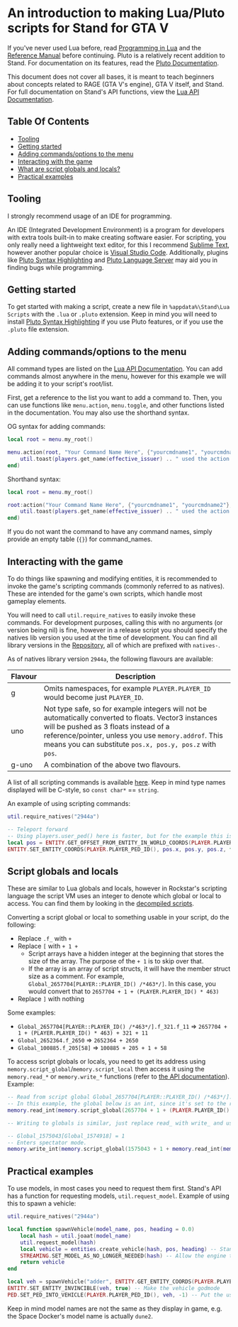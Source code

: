 # An introduction to making Lua/Pluto scripts for Stand for GTA V

If you've never used Lua before, read [Programming in Lua](https://www.lua.org/pil/contents.html) and the [Reference Manual](https://www.lua.org/manual/5.4/) before continuing.
Pluto is a relatively recent addition to Stand. For documentation on its features, read the [Pluto Documentation](https://pluto-lang.org/docs/Introduction).

This document does not cover all bases, it is meant to teach beginners about concepts related to RAGE (GTA V's engine), GTA V itself, and Stand. For full documentation on Stand's API functions, view the [Lua API Documentation](https://stand.gg/help/lua-api-documentation).

## Table Of Contents

* [Tooling](#tooling)
* [Getting started](#getting-started)
* [Adding commands/options to the menu](#adding-commandsoptions-to-the-menu)
* [Interacting with the game](#interacting-with-the-game)
* [What are script globals and locals?](#what-are-script-globals-and-locals)
* [Practical examples](#practical-examples)

## Tooling

I strongly recommend usage of an IDE for programming.

An IDE (Integrated Development Environment) is a program for developers with extra tools built-in to make creating software easier.
For scripting, you only really need a lightweight text editor, for this I recommend [Sublime Text](https://www.sublimetext.com/), however another popular choice is [Visual Studio Code](https://code.visualstudio.com/). Additionally, plugins like [Pluto Syntax Highlighting](https://github.com/PlutoLang/Syntax-Highlighting) and [Pluto Language Server](https://github.com/PlutoLang/pluto-language-server) may aid you in finding bugs while programming.

## Getting started

To get started with making a script, create a new file in `%appdata%\Stand\Lua Scripts` with the `.lua` or `.pluto` extension. Keep in mind you will need to install [Pluto Syntax Highlighting](https://github.com/PlutoLang/Syntax-Highlighting) if you use Pluto features, or if you use the `.pluto` file extension.

## Adding commands/options to the menu

All command types are listed on the [Lua API Documentation](https://stand.gg/help/lua-api-documentation#menu-functions).
You can add commands almost anywhere in the menu, however for this example we will be adding it to your script's root/list.

First, get a reference to the list you want to add a command to.
Then, you can use functions like `menu.action`, `menu.toggle`, and other functions listed in the documentation. You may also use the shorthand syntax.

OG syntax for adding commands:
```lua
local root = menu.my_root()

menu.action(root, "Your Command Name Here", {"yourcmdname1", "yourcmdname2"}, "Command Description", function(click_type, effective_issuer)
	util.toast(players.get_name(effective_issuer) .. " used the action!")
end)
```
Shorthand syntax:
```lua
local root = menu.my_root()

root:action("Your Command Name Here", {"yourcmdname1", "yourcmdname2"}, "Command Description", function(click_type, effective_issuer)
	util.toast(players.get_name(effective_issuer) .. " used the action!")
end)
```

If you do not want the command to have any command names, simply provide an empty table (`{}`) for command_names.

## Interacting with the game

To do things like spawning and modifying entities, it is recommended to invoke the game's scripting commands (commonly referred to as natives). These are intended for the game's own scripts, which handle most gameplay elements.

You will need to call `util.require_natives` to easily invoke these commands. For development purposes, calling this with no arguments (or version being nil) is fine, however in a release script you should specify the natives lib version you used at the time of development. You can find all library versions in the [Repository](https://stand.gg/focus#Stand%3ELua%20Scripts%3ERepository), all of which are prefixed with `natives-`.

As of natives library version `2944a`, the following flavours are available:

| Flavour | Description |
| ------- | ----------- |
|    g    | Omits namespaces, for example `PLAYER.PLAYER_ID` would become just `PLAYER_ID`.
|   uno   | Not type safe, so for example integers will not be automatically converted to floats. Vector3 instances will be pushed as 3 floats instead of a reference/pointer, unless you use `memory.addrof`. This means you can substitute `pos.x, pos.y, pos.z` with `pos`. |
|  g-uno  | A combination of the above two flavours. |

A list of all scripting commands is available [here](https://nativedb.dotindustries.dev). Keep in mind type names displayed will be C-style, so `const char*` == `string`.

An example of using scripting commands:
```lua
util.require_natives("2944a")

-- Teleport forward
-- Using players.user_ped() here is faster, but for the example this is fine.
local pos = ENTITY.GET_OFFSET_FROM_ENTITY_IN_WORLD_COORDS(PLAYER.PLAYER_PED_ID(), 0.0, 5.0, 0.0)
ENTITY.SET_ENTITY_COORDS(PLAYER.PLAYER_PED_ID(), pos.x, pos.y, pos.z, false, false, false, false)
```

## Script globals and locals

These are similar to Lua globals and locals, however in Rockstar's scripting language the script VM uses an integer to denote which global or local to access. You can find them by looking in the [decompiled scripts](https://github.com/Primexz/GTAV-Decompiled-Scripts).

Converting a script global or local to something usable in your script, do the following:

* Replace `.f_` with ` + `
* Replace `[` with ` + 1 + `
	* Script arrays have a hidden integer at the beginning that stores the size of the array. The purpose of the `+ 1` is to skip over that.
	* If the array is an array of script structs, it will have the member struct size as a comment. For example, `Global_2657704[PLAYER::PLAYER_ID() /*463*/]`. In this case, you would convert that to `2657704 + 1 + (PLAYER.PLAYER_ID() * 463)`
* Replace `]` with nothing

Some examples:

* `Global_2657704[PLAYER::PLAYER_ID() /*463*/].f_321.f_11` => `2657704 + 1 + (PLAYER.PLAYER_ID() * 463) + 321 + 11`
* `Global_2652364.f_2650` => `2652364 + 2650`
* `Global_100885.f_205[58]` => `100885 + 205 + 1 + 58`

To access script globals or locals, you need to get its address using `memory.script_global`/`memory.script_local` then access it using the `memory.read_*` or `memory.write_*` functions (refer to [the API documentation](https://stand.gg/help/lua-api-documentation#memory-functions)). Example:
```lua
-- Read from script global Global_2657704[PLAYER::PLAYER_ID() /*463*/].f_245
-- In this example, the global below is an int, since it's set to the return value of GET_INTERIOR_FROM_ENTITY. You can replace PLAYER.PLAYER_ID with someone else's player ID to get their interior ID.
memory.read_int(memory.script_global(2657704 + 1 + (PLAYER.PLAYER_ID() * 463) + 245))

-- Writing to globals is similar, just replace read_ with write_ and use whatever value you want to write as the second argument:

-- Global_1575043[Global_1574918] = 1
-- Enters spectator mode.
memory.write_int(memory.script_global(1575043 + 1 + memory.read_int(memory.script_global(1574918))), 1)
```

## Practical examples

To use models, in most cases you need to request them first. Stand's API has a function for requesting models, `util.request_model`. Example of using this to spawn a vehicle:
```lua
util.require_natives("2944a")

local function spawnVehicle(model_name, pos, heading = 0.0)
	local hash = util.joaat(model_name)
	util.request_model(hash)
	local vehicle = entities.create_vehicle(hash, pos, heading) -- Stand expects a Vector3, so we don't need to do pos.x, pos.y, pos.z
	STREAMING.SET_MODEL_AS_NO_LONGER_NEEDED(hash) -- Allow the engine to remove the model from memory when it is no longer being used
	return vehicle
end

local veh = spawnVehicle("adder", ENTITY.GET_ENTITY_COORDS(PLAYER.PLAYER_PED_ID()))
ENTITY.SET_ENTITY_INVINCIBLE(veh, true) -- Make the vehicle godmode
PED.SET_PED_INTO_VEHICLE(PLAYER.PLAYER_PED_ID(), veh, -1) -- Put the user into the vehicle's driver seat (seat indices start at -1)
```

Keep in mind model names are not the same as they display in game, e.g. the Space Docker's model name is actually `dune2`.
